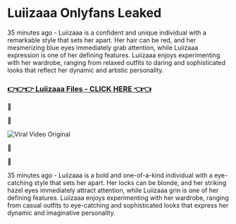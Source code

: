 # Luiizaaa Onlyfans Leaked

<p>35 minutes ago - Luiizaaa is a confident and unique individual with a remarkable style that sets her apart. Her hair can be red, and her mesmerizing blue eyes immediately grab attention, while Luiizaaa expression is one of her defining features. Luiizaaa enjoys experimenting with her wardrobe, ranging from relaxed outfits to daring and sophisticated looks that reflect her dynamic and artistic personality.</p><p>
<h3><a href="https://fansleaks.com-getfree.pro/luiizaaa" rel="nofollow">👉👉👉 Luiizaaa Files - CLICK HERE 👈👈</a></h3>
<p>🔻</p>
<p>🔻</p> <p>
<a href="https://fansleaks.com-getfree.pro/luiizaaa" rel="nofollow"><img src="https://i.imgur.com/0ZbtXZ5.gif" alt="Viral Video Original" style="max-width: 100%; display: inline-block;" data-target="animated-image.originalImage"></a>
<p>🔻</p>
<p>🔻</p> <p>35 minutes ago - Luiizaaa is a bold and one-of-a-kind individual with a eye-catching style that sets her apart. Her locks can be blonde, and her striking hazel eyes immediately attract attention, while Luiizaaa grin is one of her defining features. Luiizaaa enjoys experimenting with her wardrobe, ranging from casual outfits to eye-catching and sophisticated looks that express her dynamic and imaginative personality.</p>